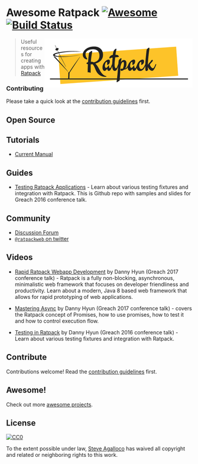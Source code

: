 # Awesome Ratpack [![Awesome](https://cdn.rawgit.com/sindresorhus/awesome/d7305f38d29fed78fa85652e3a63e154dd8e8829/media/badge.svg)][awesome] [![Build Status](https://img.shields.io/travis/stve/awesome-ratpack.svg)][travis]

[<img src="https://raw.githubusercontent.com/stve/awesome-ratpack/master/ratpack-logo.png" align="right" width="400">][ratpack]

[awesome]: https://github.com/sindresorhus/awesome
[travis]: https://travis-ci.org/stve/awesome-ratpack
[ratpack]: https://ratpack.io

> Useful resources for creating apps with [Ratpack](https://ratpack.io)

### Contributing

Please take a quick look at the [contribution guidelines](CONTRIBUTING.md) first.

## Open Source

## Tutorials

* [Current Manual](https://ratpack.io/manual/current/)

## Guides

* [Testing Ratpack Applications](https://github.com/danhyun/2016-greach-testing-ratpack-applications) - Learn about various testing fixtures and integration with Ratpack. This is Github repo with samples and slides for Greach 2016 conference talk.


## Community

* [Discussion Forum](https://forum.ratpack.io/)
* [`@ratpackweb` on twitter](https://twitter.com/ratpackweb)

## Videos

* [Rapid Ratpack Webapp Development](https://www.youtube.com/watch?v=o2A-taPm3d0) by Danny Hyun (Greach 2017 conference talk) - Ratpack is a fully non-blocking, asynchronous, minimalistic web framework that focuses on developer friendliness and productivity. Learn about a modern, Java 8 based web framework that allows for rapid prototyping of web applications.

* [Mastering Async](https://www.youtube.com/watch?v=cHproCpCedE) by Danny Hyun (Greach 2017 conference talk) - covers the Ratpack concept of Promises, how to use promises, how to test it and how to control execution flow.

* [Testing in Ratpack](https://www.youtube.com/watch?v=qqPSSpFOvts) by Danny Hyun (Greach 2016 conference talk) - Learn about various testing fixtures and integration with Ratpack.

## Contribute

Contributions welcome! Read the [contribution guidelines](CONTRIBUTING.md) first.

## Awesome!

Check out more [awesome projects](https://github.com/sindresorhus/awesome).

## License

[![CC0](https://licensebuttons.net/p/zero/1.0/88x31.png)](https://creativecommons.org/publicdomain/zero/1.0/)

To the extent possible under law, [Steve Agalloco](http://beforeitwasround.com) has waived all copyright and related or neighboring rights to this work.

